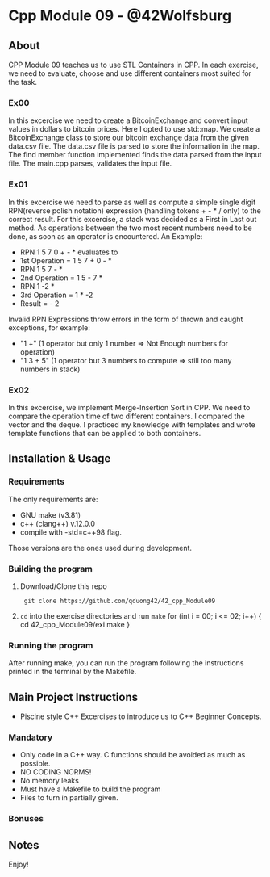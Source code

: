 # Cpp Module 09 - @42Wolfsburg

## About
CPP Module 09 teaches us to use STL Containers in CPP. In each exercise, we need to evaluate, choose and use different containers most suited for the task.

### Ex00
In this excercise we need to create a BitcoinExchange and convert input values in dollars to bitcoin prices. Here I opted to use std::map. We create a BitcoinExchange class to store our bitcoin exchange data from the given data.csv file. The data.csv file is parsed to store the information in the map. The find member function implemented finds the data parsed from the input file. The main.cpp parses, validates the input file.

### Ex01
In this excercise we need to parse as well as compute a simple single digit RPN(reverse polish notation) expression (handling tokens + - * / only) to the correct result. For this excercise, a stack was decided as a First in Last out method. As operations between the two most recent numbers need to be done, as soon as an operator is encountered. An Example:

- RPN 1 5 7 0 + - * evaluates to
- 1st Operation = 1 5 7 + 0 - *
- RPN 1 5 7 - *
- 2nd Operation = 1 5 - 7 *
- RPN 1 -2 *
- 3rd Operation = 1 * -2
- Result = - 2

Invalid RPN Expressions throw errors in the form of thrown and caught exceptions, for example:
- "1 +" (1 operator but only 1 number => Not Enough numbers for operation)
- "1 3 + 5" (1 operator but 3 numbers to compute => still too many numbers in stack)

### Ex02
In this excercise, we implement Merge-Insertion Sort in CPP. We need to compare the operation time of two different containers. I compared the vector and the deque. I practiced my knowledge with templates and wrote template functions that can be applied to both containers.

## Installation & Usage

### Requirements
The only requirements are:
- GNU make (v3.81)
- c++ (clang++) v.12.0.0
- compile with -std=c++98 flag.

Those versions are the ones used during development.

### Building the program

1. Download/Clone this repo

        git clone https://github.com/qduong42/42_cpp_Module09
2. `cd` into the exercise directories and run `make`
  for (int i = 00; i <= 02; i++)
{
        cd 42_cpp_Module09/exi
        make
}

### Running the program

After running make, you can run the program following the instructions printed in the terminal by the Makefile.

## Main Project Instructions

- Piscine style C++ Excercises to introduce us to C++ Beginner Concepts.

### Mandatory

- Only code in a C++ way. C functions should be avoided as much as possible.
- NO CODING NORMS!
- No memory leaks
- Must have a Makefile to build the program
- Files to turn in partially given.

### Bonuses
    
## Notes


Enjoy!

